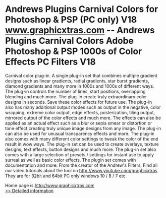 # Andrews Plugins Carnival Colors for Photoshop & PSP (PC only) V18<br />www.graphicxtras.com -- Andrews Plugins Carnival Colors Adobe Photoshop & PSP 1000s of Color Effects PC Filters V18

Carnival color plug-in. A single plug-in set that combines multiple gradient designs such as linear gradients, radial gradients, star burst gradients, diamond gradients and many more in 1000s and 1000s of different ways. The plug-in controls the number of lines, start positions, overlapping blending and much more. The plug-in create truly extraordinary color designs in seconds. Save these color effects for future use. The plug-in also has many additional output modes such as output in the negative, color wrapping, extreme color output, edge effects, posterization, tiling output, mirrored output of the color effects and much more. The effects can also be applied as an actual effect such as a blur or sepia smear or distortion or tone effect creating truly unique image designs from any image. The plug-in can also be used for unusual transparency effects and more. The plug-in also comes with many different color settings to tweak the color of the end result in wow ways. The plug-in set can be used to create overlays, texture designs, text effects, button designs and much more. The plug-in set also comes with a large selection of presets / settings for instant use to apply surreal as well as basic color effects. The plugin set comes with documentation and more. From the creator of the Andrew's Filters. Find all our video tutorials about the tool on http://www.youtube.com/graphicxtras. They are for 32bit and 64bit PC only windows 10 / 8 / 7 etc

Home page is http://www.graphicxtras.com<br />[>> Detailed information](https://secure.shareit.com/shareit/product.html?productid=223124&affiliateid=200057808)
